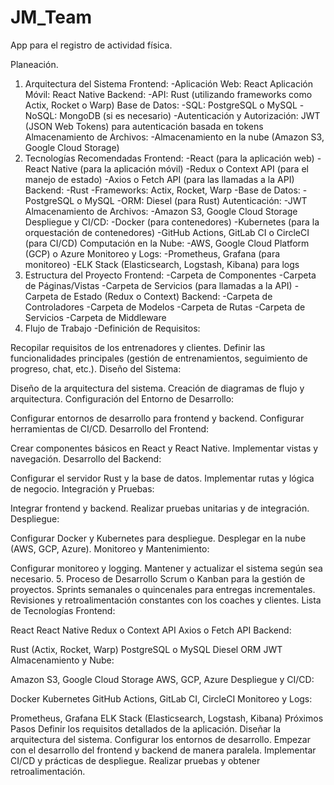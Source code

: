 # JM_Team
App para el registro de actividad física. 

Planeación.
1. Arquitectura del Sistema
 Frontend:
-Aplicación Web: React
Aplicación Móvil: React Native
 Backend:
-API: Rust (utilizando frameworks como Actix, Rocket o Warp)
Base de Datos:
-SQL: PostgreSQL o MySQL
-NoSQL: MongoDB (si es necesario)
-Autenticación y Autorización:
JWT (JSON Web Tokens) para autenticación basada en tokens
Almacenamiento de Archivos:
-Almacenamiento en la nube (Amazon S3, Google Cloud Storage)
2. Tecnologías Recomendadas
Frontend:
-React (para la aplicación web)
-React Native (para la aplicación móvil)
-Redux o Context API (para el manejo de estado)
-Axios o Fetch API (para las llamadas a la API)
Backend:
-Rust
-Frameworks: Actix, Rocket, Warp
-Base de Datos:
-PostgreSQL o MySQL
-ORM: Diesel (para Rust)
Autenticación:
-JWT
Almacenamiento de Archivos:
-Amazon S3, Google Cloud Storage
Despliegue y CI/CD:
-Docker (para contenedores)
-Kubernetes (para la orquestación de contenedores)
-GitHub Actions, GitLab CI o CircleCI (para CI/CD)
Computación en la Nube:
-AWS, Google Cloud Platform (GCP) o Azure
Monitoreo y Logs:
-Prometheus, Grafana (para monitoreo)
-ELK Stack (Elasticsearch, Logstash, Kibana) para logs
3. Estructura del Proyecto
Frontend:
-Carpeta de Componentes
-Carpeta de Páginas/Vistas
-Carpeta de Servicios (para llamadas a la API)
-Carpeta de Estado (Redux o Context)
Backend:
-Carpeta de Controladores
-Carpeta de Modelos
-Carpeta de Rutas
-Carpeta de Servicios
-Carpeta de Middleware
4. Flujo de Trabajo
-Definición de Requisitos:

Recopilar requisitos de los entrenadores y clientes.
Definir las funcionalidades principales (gestión de entrenamientos, seguimiento de progreso, chat, etc.).
Diseño del Sistema:

Diseño de la arquitectura del sistema.
Creación de diagramas de flujo y arquitectura.
Configuración del Entorno de Desarrollo:

Configurar entornos de desarrollo para frontend y backend.
Configurar herramientas de CI/CD.
Desarrollo del Frontend:

Crear componentes básicos en React y React Native.
Implementar vistas y navegación.
Desarrollo del Backend:

Configurar el servidor Rust y la base de datos.
Implementar rutas y lógica de negocio.
Integración y Pruebas:

Integrar frontend y backend.
Realizar pruebas unitarias y de integración.
Despliegue:

Configurar Docker y Kubernetes para despliegue.
Desplegar en la nube (AWS, GCP, Azure).
Monitoreo y Mantenimiento:

Configurar monitoreo y logging.
Mantener y actualizar el sistema según sea necesario.
5. Proceso de Desarrollo
Scrum o Kanban para la gestión de proyectos.
Sprints semanales o quincenales para entregas incrementales.
Revisiones y retroalimentación constantes con los coaches y clientes.
Lista de Tecnologías
Frontend:

React
React Native
Redux o Context API
Axios o Fetch API
Backend:

Rust (Actix, Rocket, Warp)
PostgreSQL o MySQL
Diesel ORM
JWT
Almacenamiento y Nube:

Amazon S3, Google Cloud Storage
AWS, GCP, Azure
Despliegue y CI/CD:

Docker
Kubernetes
GitHub Actions, GitLab CI, CircleCI
Monitoreo y Logs:

Prometheus, Grafana
ELK Stack (Elasticsearch, Logstash, Kibana)
Próximos Pasos
Definir los requisitos detallados de la aplicación.
Diseñar la arquitectura del sistema.
Configurar los entornos de desarrollo.
Empezar con el desarrollo del frontend y backend de manera paralela.
Implementar CI/CD y prácticas de despliegue.
Realizar pruebas y obtener retroalimentación.
